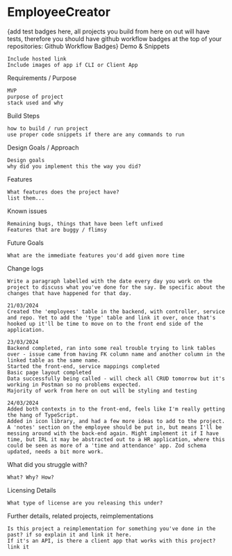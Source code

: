 # EmployeeCreator

{add test badges here, all projects you build from here on out will have tests, therefore you should have github workflow badges at the top of your repositories: Github Workflow Badges}
Demo & Snippets

    Include hosted link
    Include images of app if CLI or Client App

Requirements / Purpose

    MVP
    purpose of project
    stack used and why

Build Steps

    how to build / run project
    use proper code snippets if there are any commands to run

Design Goals / Approach

    Design goals
    why did you implement this the way you did?

Features

    What features does the project have?
    list them...

Known issues

    Remaining bugs, things that have been left unfixed
    Features that are buggy / flimsy

Future Goals

    What are the immediate features you'd add given more time

Change logs

    Write a paragraph labelled with the date every day you work on the project to discuss what you've done for the say. Be specific about the changes that have happened for that day.

    21/03/2024
    Created the 'employees' table in the backend, with controller, service and repo. Yet to add the 'type' table and link it over, once that's hooked up it'll be time to move on to the front end side of the application.

    23/03/2024
    Backend completed, ran into some real trouble trying to link tables over - issue came from having FK column name and another column in the linked table as the same name.
    Started the front-end, service mappings completed
    Basic page layout completed
    Data successfully being called - will check all CRUD tomorrow but it's working in Postman so no problems expected.
    Majority of work from here on out will be styling and testing

    24/03/2024
    Added both contexts in to the front-end, feels like I'm really getting the hang of TypeScript.
    Added in icon library, and had a few more ideas to add to the project. A 'notes' section on the employee should be put in, but means I'll be messing around with the back-end again. Might implement it if I have time, but IRL it may be abstracted out to a HR application, where this could be seen as more of a 'time and attendance' app. Zod schema updated, needs a bit more work.

What did you struggle with?

    What? Why? How?

Licensing Details

    What type of license are you releasing this under?

Further details, related projects, reimplementations

    Is this project a reimplementation for something you've done in the past? if so explain it and link it here.
    If it's an API, is there a client app that works with this project? link it
